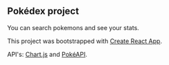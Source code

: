## Pokédex project

You can search pokemons and see your stats.

This project was bootstrapped with [Create React App](https://github.com/facebook/create-react-app).

API's: [Chart.js](https://www.chartjs.org/) and [PokéAPI](https://pokeapi.co/).
